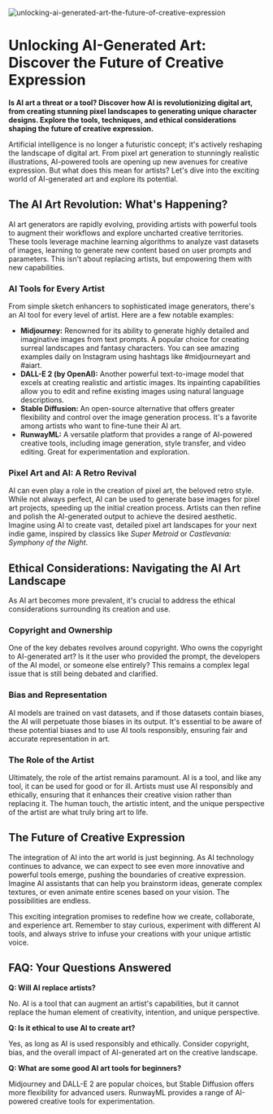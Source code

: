 ![unlocking-ai-generated-art-the-future-of-creative-expression](https://images.pexels.com/photos/8347501/pexels-photo-8347501.jpeg?auto=compress&cs=tinysrgb&fit=crop&h=627&w=1200)

# Unlocking AI-Generated Art: Discover the Future of Creative Expression

**Is AI art a threat or a tool? Discover how AI is revolutionizing digital art, from creating stunning pixel landscapes to generating unique character designs. Explore the tools, techniques, and ethical considerations shaping the future of creative expression.**

Artificial intelligence is no longer a futuristic concept; it's actively reshaping the landscape of digital art. From pixel art generation to stunningly realistic illustrations, AI-powered tools are opening up new avenues for creative expression. But what does this mean for artists? Let's dive into the exciting world of AI-generated art and explore its potential.

## The AI Art Revolution: What's Happening?

AI art generators are rapidly evolving, providing artists with powerful tools to augment their workflows and explore uncharted creative territories. These tools leverage machine learning algorithms to analyze vast datasets of images, learning to generate new content based on user prompts and parameters. This isn't about replacing artists, but empowering them with new capabilities.

### AI Tools for Every Artist

From simple sketch enhancers to sophisticated image generators, there's an AI tool for every level of artist. Here are a few notable examples:

*   **Midjourney:** Renowned for its ability to generate highly detailed and imaginative images from text prompts. A popular choice for creating surreal landscapes and fantasy characters. You can see amazing examples daily on Instagram using hashtags like #midjourneyart and #aiart.
*   **DALL-E 2 (by OpenAI):** Another powerful text-to-image model that excels at creating realistic and artistic images. Its inpainting capabilities allow you to edit and refine existing images using natural language descriptions.
*   **Stable Diffusion:** An open-source alternative that offers greater flexibility and control over the image generation process. It's a favorite among artists who want to fine-tune their AI art.
*   **RunwayML:** A versatile platform that provides a range of AI-powered creative tools, including image generation, style transfer, and video editing. Great for experimentation and exploration.

### Pixel Art and AI: A Retro Revival

AI can even play a role in the creation of pixel art, the beloved retro style. While not always perfect, AI can be used to generate base images for pixel art projects, speeding up the initial creation process. Artists can then refine and polish the AI-generated output to achieve the desired aesthetic. Imagine using AI to create vast, detailed pixel art landscapes for your next indie game, inspired by classics like *Super Metroid* or *Castlevania: Symphony of the Night*.

## Ethical Considerations: Navigating the AI Art Landscape

As AI art becomes more prevalent, it's crucial to address the ethical considerations surrounding its creation and use.

### Copyright and Ownership

One of the key debates revolves around copyright. Who owns the copyright to AI-generated art? Is it the user who provided the prompt, the developers of the AI model, or someone else entirely? This remains a complex legal issue that is still being debated and clarified.

### Bias and Representation

AI models are trained on vast datasets, and if those datasets contain biases, the AI will perpetuate those biases in its output. It's essential to be aware of these potential biases and to use AI tools responsibly, ensuring fair and accurate representation in art.

### The Role of the Artist

Ultimately, the role of the artist remains paramount. AI is a tool, and like any tool, it can be used for good or for ill. Artists must use AI responsibly and ethically, ensuring that it enhances their creative vision rather than replacing it. The human touch, the artistic intent, and the unique perspective of the artist are what truly bring art to life.

## The Future of Creative Expression

The integration of AI into the art world is just beginning. As AI technology continues to advance, we can expect to see even more innovative and powerful tools emerge, pushing the boundaries of creative expression. Imagine AI assistants that can help you brainstorm ideas, generate complex textures, or even animate entire scenes based on your vision. The possibilities are endless.

This exciting integration promises to redefine how we create, collaborate, and experience art. Remember to stay curious, experiment with different AI tools, and always strive to infuse your creations with your unique artistic voice.

## FAQ: Your Questions Answered

**Q: Will AI replace artists?**

No. AI is a tool that can augment an artist's capabilities, but it cannot replace the human element of creativity, intention, and unique perspective.

**Q: Is it ethical to use AI to create art?**

Yes, as long as AI is used responsibly and ethically. Consider copyright, bias, and the overall impact of AI-generated art on the creative landscape.

**Q: What are some good AI art tools for beginners?**

Midjourney and DALL-E 2 are popular choices, but Stable Diffusion offers more flexibility for advanced users. RunwayML provides a range of AI-powered creative tools for experimentation.

